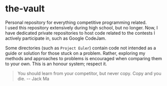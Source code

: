 # the-vault
Personal repository for everything competitive programming related.  
I used this repository extensively during high school, but no longer. Now, I have dedicated private repositories to host code related to the contests I actively participate in, such as Google CodeJam.

Some directories (such as `Project Euler`) contain code not intended as a guide or solution for those stuck on a problem. Rather, exploring my methods and approaches to problems is encouraged when comparing them to your own. This is an honour system; respect it.

> You should learn from your competitor, but never copy. Copy and you die.
> -- Jack Ma
